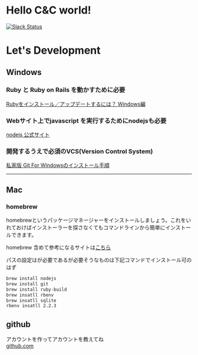 # Hello C&C world!
[![Slack Status](https://c-and-c-slackin.herokuapp.com/badge.svg)](https://c-and-c-slackin.herokuapp.com/)

# Let's Development
## Windows
### Ruby と Ruby on Rails を動かすために必要
[Rubyをインストール／アップデートするには？ Windows編](http://www.buildinsider.net/language/rubytips/0004)
### Webサイト上でjavascript を実行するためにnodejsも必要  
[nodejs 公式サイト](https://nodejs.org/en/download/)
### 開発するうえで必須のVCS(Version Control System)  
[私家版 Git For Windowsのインストール手順](http://opcdiary.net/?page_id=27065)

---

## Mac
### homebrew
homebrewというパッケージマネージャーをインストールしましょう。これをいれておけばインストーラーを探さなくてもコマンドラインから簡単にインストールできます。

homebrew 含めて参考になるサイトは[こちら](http://qiita.com/keneo/items/1772adc2ebbde229fb71)

パスの設定はが必要であるが必要そうなものは下記コマンドでインストール可のはず
```sh
brew install nodejs  
brew install git  
brew install ruby-build  
brew insatll rbenv  
brew insatll sqlite  
rbenv insatll 2.2.3  
```

## github
アカウントを作ってアカウントを教えてね  
[github.com](https://github.com)
